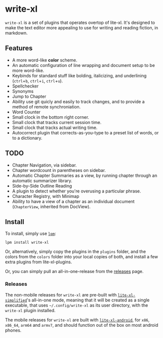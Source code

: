# write-xl

`write-xl` is a set of plugins that operates overtop of lite-xl. It's designed to make the text editor more appealing to use for writing and reading fiction, in markdown.

## Features

* A more word-like **color** scheme.
* An automatic configuration of line wrapping and document setup to be more word-like.
* Keybinds for standard stuff like bolding, italicizing, and underlining (`ctrl`+`b`, `ctrl`+`i`, `ctrl`+`u`).
* Spellchecker
* Synonyms
* Jump to Chapter
* Ability use git quicly and easily to track changes, and to provide a method of remote synchroniation.
* Word Counter
* Small clock in the bottom right corner.
* Small clock that tracks current session time.
* Small clock that tracks actual writing time.
* Autocorrect plugin that corrects-as-you-type to a preset list of words, or to a dictionary.

## TODO

* Chapter Navigation, via sidebar.
* Chapter wordcount in parentheses on sidebar.
* Automatic Chapter Summaries as a view, by running chapter through an automatic summarizer library.
* Side-by-Side Outline Reading
* A plugin to detect whether you're overusing a particular phrase.
* Character Registry, with Minimap
* Ability to have a view of a chapter as an individual document (`ChapterView`, inherited from DocView).

## Install

To install, simply use [`lpm`](https://github.com/lite-xl/lite-xl-plugin-manager):

```
lpm install write-xl
```

Or, alternatively, simply copy the plugins in the `plugins` folder, and the colors from the `colors` folder into your local copies of both, and install a few extra plugins from lite-xl-plugins.

Or, you can simply pull an all-in-one-release from the [releases](https://github.com/adamharrison/write-xl/releases) page.

### Releases

The non-mobile releases for `write-xl` are pre-built with [`lite-xl-simplified`](https://github.com/adamharrison/lite-xl-simplified)'s all-in-one mode, meaning that it will be created as a single executable,
that uses `~/.config/write-xl` as its user directory, with the `write-xl` plugin installed.

The mobile releases for `write-xl` are built with [`lite-xl-android`](https://github.com/adamharrison/lite-xl-android), for `x86`, `x86_64`, `arm64` and `armv7`, and should function out of the box on most
android phones.
